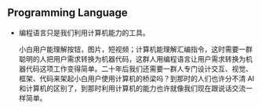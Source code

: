 ## Programming Language

- 编程语言只是我们利用计算机能力的工具。

  小白用户能理解按钮，图片，短视频；计算机能理解汇编指令，这时需要一群聪明的人把用户需求转换为机器代码，这群人用编程语言让用户需求转换为机器代码这项工作变得简单。二十年后我们还需要一群人专门设计交互、视觉、框架、代码来架起小白用户使用计算机的桥梁吗？到那时的人们也许分不清 AI 和计算机的区别了，到那时利用计算机的能力也许就像我们现在跟说话交流一样简单。

